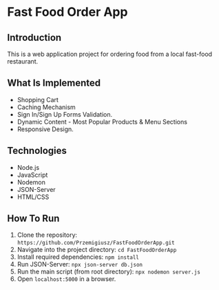 # Fast Food Order App

## Introduction

This is a web application project for ordering food from a local fast-food restaurant.

## What Is Implemented

* Shopping Cart
* Caching Mechanism
* Sign In/Sign Up Forms Validation.
* Dynamic Content  - Most Popular Products & Menu Sections
* Responsive Design.

## Technologies

* Node.js
* JavaScript
* Nodemon
* JSON-Server
* HTML/CSS

## How To Run

1. Clone the repository: `https://github.com/Przemigiusz/FastFoodOrderApp.git`
2. Navigate into the project directory: `cd FastFoodOrderApp`
3. Install required dependencies: `npm install`
4. Run JSON-Server: `npx json-server db.json`
5. Run the main script (from root directory): `npx nodemon server.js`
6. Open `localhost:5000` in a browser.